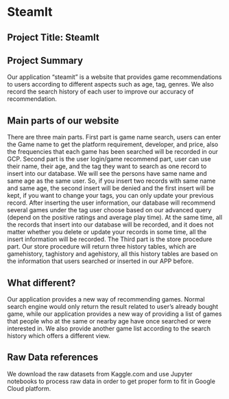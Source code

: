 # SteamIt

## Project Title: SteamIt
## Project Summary
Our application “steamit” is a website that provides game recommendations to users according to different aspects such as age, tag, genres. We also record the search history of each user to improve our accuracy of recommendation.
## Main parts of our website
There are three main parts. First part is game name search, users can enter the Game name to get the platform requirement, developer, and price, also the frequencies that each game has been searched will be recorded in our GCP. Second part is the user login/game recommend part, user can use their name, their age, and the tag they want to search as one record to insert into our database. We will see the persons have same name and same age as the same user. So, if you insert two records with same name and same age, the second insert will be denied and the first insert will be kept, if you want to change your tags, you can only update your previous record. After inserting the user information, our database will recommend several games under the tag user choose based on our advanced query (depend on the positive ratings and average play time). At the same time, all the records that insert into our database will be recorded, and it does not matter whether you delete or update your records in some time, all the insert information will be recorded. The Third part is the store procedure part. Our store procedure will return three history tables, which are gamehistory, taghistory and agehistory, all this history tables are based on the information that users searched or inserted in our APP before.
## What different?
Our application provides a new way of recommending games. Normal search engine would only return the result related to user’s already bought game, while our application provides a new way of providing a list of games that people who at the same or nearby age have once searched or were interested in. We also provide another game list according to the search history which offers a different view.
## Raw Data references
We download the raw datasets from Kaggle.com and use Jupyter notebooks to process raw data in order to get proper form to fit in Google Cloud platform.
